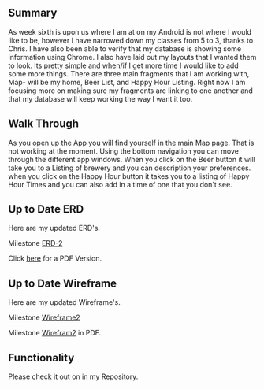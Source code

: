 ## Summary
As week sixth is upon us where I am at on my Android is not where I would like to be,
however I have narrowed down my classes from 5 to 3, thanks to Chris. I have also been
able to verify that my database is showing some information using Chrome. I also have
laid out my layouts that I wanted them to look. Its pretty simple and when/if I get more
time I would like to add some more things. There are three main fragments that I am 
working with, Map- will be my home, Beer List, and Happy Hour Listing. Right now I 
am focusing more on making sure my fragments are linking to one another and that my database
will keep working the way I want it too.  

## Walk Through
As you open up the App you will find yourself in the main Map page. That is not working
at the moment. Using the bottom navigation you can move through the different app windows.
When you click on the Beer button it will take you to a Listing of brewery and you can description your preferences.
when you click on the Happy Hour button it takes you to a listing of Happy Hour Times and you
can also add in a time of one that you don't see.

## Up to Date ERD
Here are my updated ERD's.

Milestone [ERD-2](ERD-1.png)

Click [here](ERD-1.pdf) for a PDF Version.

## Up to Date Wireframe

Here are my updated Wireframe's.

Milestone [Wireframe2](WireFrame-MileStone2.png)

Milestone [Wirefram2](Wireframe-MileStone2.pdf) in PDF.

## Functionality

Please check it out on in my Repository.

